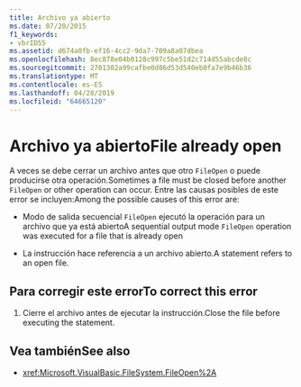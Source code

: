 ```yaml
---
title: Archivo ya abierto
ms.date: 07/20/2015
f1_keywords:
- vbrID55
ms.assetid: d674a0fb-ef16-4cc2-9da7-709a8a07dbea
ms.openlocfilehash: 8ec878e04b0128c997c5be51d2c714d55abcde8c
ms.sourcegitcommit: 2701302a99cafbe0d86d53d540eb0fa7e9b46b36
ms.translationtype: MT
ms.contentlocale: es-ES
ms.lasthandoff: 04/28/2019
ms.locfileid: "64665120"
---
```

# <a name="file-already-open"></a><span data-ttu-id="e3da0-102">Archivo ya abierto</span><span class="sxs-lookup"><span data-stu-id="e3da0-102">File already open</span></span>
<span data-ttu-id="e3da0-103">A veces se debe cerrar un archivo antes que otro `FileOpen` o puede producirse otra operación.</span><span class="sxs-lookup"><span data-stu-id="e3da0-103">Sometimes a file must be closed before another `FileOpen` or other operation can occur.</span></span> <span data-ttu-id="e3da0-104">Entre las causas posibles de este error se incluyen:</span><span class="sxs-lookup"><span data-stu-id="e3da0-104">Among the possible causes of this error are:</span></span>  
  
- <span data-ttu-id="e3da0-105">Modo de salida secuencial `FileOpen` ejecutó la operación para un archivo que ya está abierto</span><span class="sxs-lookup"><span data-stu-id="e3da0-105">A sequential output mode `FileOpen` operation was executed for a file that is already open</span></span>  
  
- <span data-ttu-id="e3da0-106">La instrucción hace referencia a un archivo abierto.</span><span class="sxs-lookup"><span data-stu-id="e3da0-106">A statement refers to an open file.</span></span>  
  
## <a name="to-correct-this-error"></a><span data-ttu-id="e3da0-107">Para corregir este error</span><span class="sxs-lookup"><span data-stu-id="e3da0-107">To correct this error</span></span>  
  
1. <span data-ttu-id="e3da0-108">Cierre el archivo antes de ejecutar la instrucción.</span><span class="sxs-lookup"><span data-stu-id="e3da0-108">Close the file before executing the statement.</span></span>  
  
## <a name="see-also"></a><span data-ttu-id="e3da0-109">Vea también</span><span class="sxs-lookup"><span data-stu-id="e3da0-109">See also</span></span>

- <xref:Microsoft.VisualBasic.FileSystem.FileOpen%2A>
